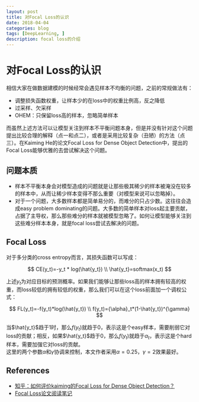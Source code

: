 ```yaml
---
layout: post 
title: 对Focal Loss的认识 
date: 2018-04-04 
categories: blog 
tags: [DeepLearning, ]
description: focal loss的介绍
---
```



# 对Focal Loss的认识

相信大家在做数据建模的时候经常会遇见样本不均衡的问题，之前的常规做法有：

* 调整损失函数权重，让样本少的在loss中的权重比例高，反之降低
* 过采样、欠采样
* OHEM：只保留loss高的样本，忽略简单样本

而虽然上述方法可以让模型关注到样本不平衡问题本身，但是并没有针对这个问题提出比较合理的解释（点一和点二），或者是采用比较复杂（丑陋）的方法（点三）。在Kaiming He的论文Focal Loss for Dense Object Detection中，提出的Focal Loss能够优雅的去尝试解决这个问题。

## 问题本质

* 样本不平衡本身会对模型造成的问题就是让那些极其稀少的样本被淹没在较多的样本中，从而让稀少样本变得不那么重要（对模型来说可以忽略掉）。
* 对于一个问题，大多数样本都是简单易分的，而难分的只占少数。这往往会造成easy problem dominating的问题。大多数的简单样本对loss起主要贡献，占据了主导权，那么那些难分的样本就被模型忽略了。如何让模型能够关注到这些难分样本本身，就是focal loss尝试去解决的问题。

## Focal Loss

对于多分类的cross entropy而言，其损失函数可以写成：

$$
CE(y_t)=-y_t * log(\hat{y_t}) \\
\hat{y_t}=softmax(x_t)
$$


上述$y_t$为对应目标的预测概率。如果我们能够让那些loss高的样本拥有较高的权重，而loss较低的拥有较低的权重，那么我们可以在这个loss前面加一个调权公式：

$$
FL(y_t)=-f(y_t)*log(\hat{y_t}) \\
f(y_t)={\alpha}_t*(1-\hat{y_t})^{\gamma}
$$

当$\hat{y_t}$趋于1时，那么$f(y_t)$就趋于0，表示这是个easy样本，需要削弱它对loss的贡献；相反，如果$\hat{y_t}$趋于0，那么$f(y_t)$就趋于$\alpha_t$，表示这是个hard样本，需要加强它对loss的贡献。  
这里的两个参数$\alpha$和$\gamma$协调来控制，本文作者采用$\alpha=0.25$，$\gamma=2$效果最好。

## References

* [知乎：如何评价kaiming的Focal Loss for Dense Object Detection？](https://www.zhihu.com/question/63581984)
* [Focal Loss论文阅读笔记](https://blog.csdn.net/qq_34564947/article/details/77200104)
